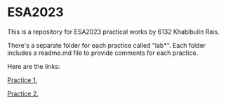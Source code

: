 # ESA2023

This is a repository for ESA2023 practical works by 6132 Khabibulin Rais.

There's a separate folder for each practice called "lab*". Each folder includes a readme.md file to provide comments for each practice.

Here are the links:

<a href="https://github.com/RaisssHab/ESA2023/tree/main/lab1">Practice 1.</a> 

<a href="https://github.com/RaisssHab/ESA2023/tree/main/lab2">Practice 2.</a> 
